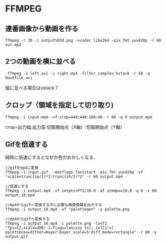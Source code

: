 # FFMPEG
## 連番画像から動画を作る
```
ffmpeg -r 30 -i output%03d.png -vcodec libx264 -pix_fmt yuv420p -r 60 out.mp4
```

## 2つの動画を横に並べる
```
 ffmpeg -i left.avi -i right.mp4 -filter_complex hstack -r 60 -q 0outfile.avi
 ```
 縦に並べる場合はvstack？
 
 ## クロップ（領域を指定して切り取り)
 ```
 ffmpeg -i input.mp4 -vf crop=440:440:100:40 -r 60 -q 0 output.mp4
 ```
 crop=出力幅:出力高:切取開始点（X軸）:切取開始点（Y軸）

## Gifを倍速する
純粋に倍速にするとなぜか色がおかしくなる．   
  
``` 
//gifをmp4に変換  
ffmpeg -i input.gif  -movflags faststart -pix_fmt yuv420p -vf "scale=trunc(iw/2)*2:trunc(ih/2)*2" -r 60 output.mp4  

//倍速にする  
ffmpeg -i output.mp4 -vf setpts=PTS/10.0 -af atempo=10.0 -q 0 -r 60 output_10.mp4  

//mp4からgifへ変換するのに必要な画像情報を出力する  
ffmpeg -i output_10.mp4 -vf "palettegen" -y palette.png  

//mp4からgifへ変換する  
ffmpeg -i output_10.mp4 -i palette.png -lavfi "fps=12,scale=400:-1:flags=lanczos [x]; [x][1:v] paletteuse=dither=bayer:bayer_scale=5:diff_mode=rectangle" -r 60 -y output.gif
```
